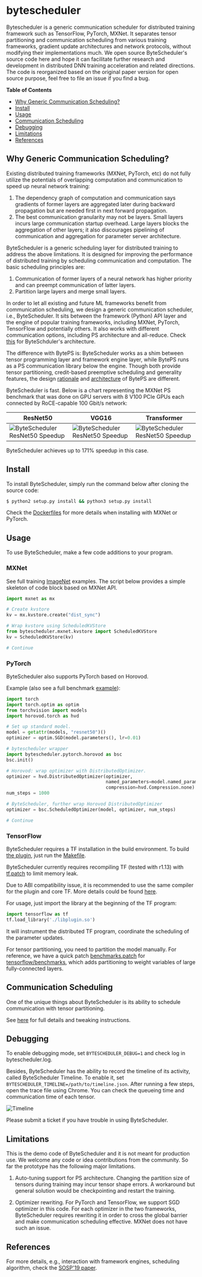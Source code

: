 # bytescheduler

Bytescheduler is a generic communication scheduler for distributed training framework such as TensorFlow, PyTorch, MXNet. It separates tensor partitioning and 
communication scheduling from various training frameworks, gradient update architectures and network protocols, without modifying their implementations much. 
We open source ByteScheduler's source code here and hope it can facilitate further research and development in distributed DNN training acceleration and related directions. The code is reorganized based on the original paper version for open source purpose, feel free to file an issue if you find a bug.

**Table of Contents**

- [Why Generic Communication Scheduling?](#Why-Generic-Communication-Scheduling)
- [Install](#install)
- [Usage](#usage)
- [Communication Scheduling](#communication-scheduling)
- [Debugging](#debugging)
- [Limitations](#limitations)
- [References](#references)

## Why Generic Communication Scheduling?

Existing distributed training frameworks (MXNet, PyTorch, etc) do not fully utilize the potentials of overlapping computation and communication to speed up neural network training:

1. The dependency graph of computation and communication says gradients of former layers are aggregated later during backward propagation but are needed first in next forward propagation.
2. The best communication granularity may not be layers. Small layers incurs large communication startup overhead. Large layers blocks the aggregation of other layers; it also discourages pipelining of communication and aggregation for parameter server architecture.

ByteScheduler is a generic scheduling layer for distributed training to address the above limitations. It is designed for improving the performance of distributed training by scheduling communication and computation. The basic scheduling principles are:

1. Communication of former layers of a neural network has higher priority and can preempt communication of latter layers.
2. Partition large layers and merge small layers.

In order to let all existing and future ML frameworks benefit from communication scheduling, we design a generic communication scheduler, i.e., ByteScheduler. 
It sits between the framework (Python) API layer and the engine of popular training frameworks, including MXNet, PyTorch, TensorFlow and potentially others. 
It also works with different communication options, including PS architecture and all-reduce. Check [this](docs/ByteScheduler_Arch.png) for ByteSchduler's architecture. 

The difference with BytePS is: ByteScheduler works as a shim between tensor programming layer and framework engine layer, while BytePS runs as a PS communication library below the engine. 
Though both provide tensor partitioning, credit-based preemptive scheduling and generality features, the design [rationale](https://github.com/bytedance/byteps/blob/master/docs/rationale.md)
 and [architecture](https://github.com/bytedance/byteps/blob/master/docs/architecture.md) of BytePS are different.

ByteScheduler is fast. Below is a chart representing the MXNet PS benchmark that was done on GPU
servers with 8 V100 PCIe GPUs each connected by RoCE-capable 100 Gbit/s network:

| ResNet50  | VGG16 | Transformer |
| ------------- | ------------- | -------------|
| ![ByteScheduler ResNet50 Speedup](docs/mxnet_ps_rdma_resnet50_sync.png)  | ![ByteScheduler ResNet50 Speedup](./docs/mxnet_ps_rdma_vgg16_sync.png)  | ![ByteScheduler ResNet50 Speedup](./docs/mxnet_ps_rdma_transformer_sync.png) |


ByteScheduler achieves up to 171% speedup in this case.

## Install

To install ByteScheduler, simply run the command below after cloning the source code:

```bash
$ python2 setup.py install && python3 setup.py install
```

Check the [Dockerfiles](docker/) for more details when installing with MXNet or PyTorch.

## Usage

To use ByteScheduler, make a few code additions to your program.

### MXNet

See full training [ImageNet](examples/mxnet-image-classification) examples. The script below provides a simple skeleton of code block based on MXNet API.

```python
import mxnet as mx

# Create kvstore
kv = mx.kvstore.create("dist_sync")

# Wrap kvstore using ScheduledKVStore
from bytescheduler.mxnet.kvstore import ScheduledKVStore
kv = ScheduledKVStore(kv)

# Continue
```

### PyTorch

ByteScheduler also supports PyTorch based on Horovod.

Example (also see a full benchmark [example](examples/pytorch_horovod_benchmark.py)):

```python
import torch
import torch.optim as optim
from torchvision import models
import horovod.torch as hvd

# Set up standard model.
model = getattr(models, "resnet50")()
optimizer = optim.SGD(model.parameters(), lr=0.01)

# bytescheduler wrapper
import bytescheduler.pytorch.horovod as bsc
bsc.init()

# Horovod: wrap optimizer with DistributedOptimizer.
optimizer = hvd.DistributedOptimizer(optimizer,
                                     named_parameters=model.named_parameters(),
                                     compression=hvd.Compression.none)
num_steps = 1000

# ByteScheduler, further wrap Horovod DistributedOptimizer
optimizer = bsc.ScheduledOptimizer(model, optimizer, num_steps)

# Continue
```


### TensorFlow

ByteScheduler requires a TF installation in the build environment. To build [the plugin](bytescheduler/tensorflow/plugin.cc), just run the [Makefile](bytescheduler/tensorflow/Makefile).

ByteScheduler currently requires recompiling TF (tested with r1.13) with [tf.patch](bytescheduler/tensorflow/tf.patch) to limit memory leak.

Due to ABI compatibility issue, it is recommended to use the same compiler for the plugin and core TF. More details could be found [here](https://github.com/tensorflow/tensorflow/issues/27067).

For usage, just import the library at the beginning of the TF program:

```python
import tensorflow as tf
tf.load_library('./libplugin.so')
```

It will instrument the distributed TF program, coordinate the scheduling of the parameter updates. 

For tensor partitioning, you need to partition the model manually. For reference, we have a quick patch [benchmarks.patch](examples/tensorflow/benchmarks.patch) for [tensorflow/benchmarks](https://github.com/tensorflow/benchmarks), which adds partitioning to weight variables of large fully-connected layers.


## Communication Scheduling

One of the unique things about ByteScheduler is its ability to schedule communication with tensor partitioning. 

See [here](docs/scheduling.md) for full details and tweaking instructions.

## Debugging

To enable debugging mode, set `BYTESCHEDULER_DEBUG=1` and check log in bytescheduler.log.

Besides, ByteScheduler has the ability to record the timeline of its activity, called ByteScheduler Timeline. To enable it, 
set `BYTESCHEDULER_TIMELINE=/path/to/timeline.json`. After running a few steps, open the trace file using Chrome. 
You can check the queueing time and communication time of each tensor.

![Timeline](docs/timeline.png)

Please submit a ticket if you have trouble in using ByteScheduler.


## Limitations

This is the demo code of ByteScheduler and it is not meant for production use. We welcome any code or idea contributions from the community. 
So far the prototype has the following major limitations. 

1. Auto-tuning support for PS architecture. Changing the partition size of
tensors during training may incur tensor shape errors. A workaround but general solution would be checkpointing 
and restart the training.

2. Optimizer rewriting. For PyTorch and TensorFlow, we support SGD optimizer in this code. For each optimizer in the two frameworks,
 ByteScheduler requires rewriting it in order to cross the global barrier and make communication scheduling 
 effective. MXNet does not have such an issue.
  




## References

For more details, e.g., interaction with framework engines, scheduling algorithm, check the [SOSP'19 paper](https://i.cs.hku.hk/~cwu/papers/yhpeng-sosp19.pdf).
